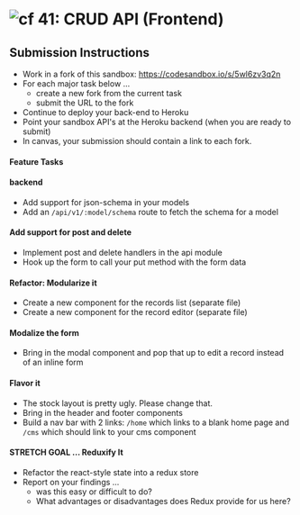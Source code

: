 ![cf](http://i.imgur.com/7v5ASc8.png) 41: CRUD API (Frontend)
===

## Submission Instructions
  * Work in a fork of this sandbox: https://codesandbox.io/s/5wl6zv3q2n
  * For each major task below ...
    * create a new fork from the current task
    * submit the URL to the fork
  * Continue to deploy your back-end to Heroku 
  * Point your sandbox API's at the Heroku backend (when you are ready to submit)
  * In canvas, your submission should contain a link to each fork. 
  
#### Feature Tasks  

#### backend
* Add support for json-schema in your models
* Add an `/api/v1/:model/schema` route to fetch the schema for a model

#### Add support for post and delete
 * Implement post and delete handlers in the api module
 * Hook up the form to call your put method with the form data
 
#### Refactor: Modularize it
 * Create a new component for the records list (separate file)
 * Create a new component for the record editor (separate file)
 
#### Modalize the form
 * Bring in the modal component and pop that up to edit a record instead of an inline form
 
#### Flavor it
 * The stock layout is pretty ugly. Please change that.
 * Bring in the header and footer components
 * Build a nav bar with 2 links: `/home` which links to a blank home page and `/cms` which should link to your cms component
 
#### STRETCH GOAL ... Reduxify It
 * Refactor the react-style state into a redux store
 * Report on your findings ... 
   * was this easy or difficult to do?  
   * What advantages or disadvantages does Redux provide for us here?
  

